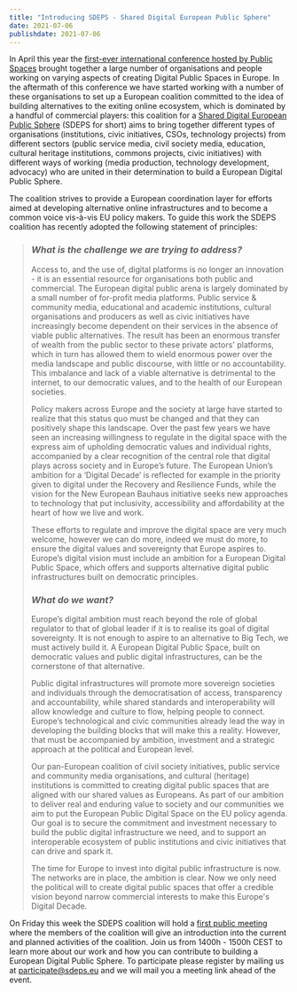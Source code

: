 ```yaml
---
title: "Introducing SDEPS - Shared Digital European Public Sphere"
date: 2021-07-06
publishdate: 2021-07-06
---
```


In April this year the [first-ever international conference hosted by Public Spaces](https://publicspaces.net/conference-2021/) brought together a large number of organisations and people working on varying aspects of creating Digital Public Spaces in Europe. In the aftermath of this conference we have started working with a number of these organisations to set up a European coalition committed to the idea of building alternatives to the exiting online ecosystem, which is dominated by a handful of commercial players: this coalition for a [Shared Digital European Public Sphere](https://sdeps.eu/) (SDEPS for short) aims to bring together different types of organisations (institutions, civic initiatives, CSOs, technology projects) from different sectors (public service media, civil society media, education, cultural heritage institutions, commons projects, civic initiatives) with different ways of working (media production, technology development, advocacy) who are united in their determination to build a European Digital Public Sphere.

The coalition strives to provide a European coordination layer for efforts aimed at developing alternative online infrastructures and to become a common voice vis-à-vis EU policy makers. To guide this work the SDEPS coalition has recently adopted the following statement of principles:

> ### ***What is the challenge we are trying to address?***
>
> Access to, and the use of, digital platforms is no longer an innovation - it is an essential resource for organisations both public and commercial. The European digital public arena is largely dominated by a small number of for-profit media platforms. Public service & community media, educational and academic institutions, cultural organisations and producers as well as civic initiatives have increasingly become dependent on their services in the absence of viable public alternatives. The result has been an enormous transfer of wealth from the public sector to these private actors' platforms, which in turn has allowed them to wield enormous power over the media landscape and public discourse, with little or no accountability. This imbalance and lack of a viable alternative is detrimental to the internet, to our democratic values, and to the health of our European societies.
> 
> Policy makers across Europe and the society at large have started to realize that this status quo must be changed and that they can positively shape this landscape. Over the past few years we have seen an increasing willingness to regulate in the digital space with the express aim of upholding democratic values and individual rights, accompanied by a clear recognition of the central role that digital plays across society and in Europe’s future. The European Union’s ambition for a ‘Digital Decade’ is reflected for example in the priority given to digital under the Recovery and Resilience Funds, while the vision for the New European Bauhaus initiative seeks new approaches to technology that put inclusivity, accessibility and affordability at the heart of how we live and work.
> 
> These efforts to regulate and improve the digital space are very much welcome, however we can do more, indeed we must do more, to ensure the digital values and sovereignty that Europe aspires to. Europe’s digital vision must include an ambition for a European Digital Public Space, which offers and supports alternative digital public infrastructures built on democratic principles.
>
> ### ***What do we want?***
>
> Europe’s digital ambition must reach beyond the role of global regulator to that of global leader if it is to realise its goal of digital sovereignty. It is not enough to aspire to an alternative to Big Tech, we must actively build it. A European Digital Public Space, built on democratic values and public digital infrastructures, can be the cornerstone of that alternative.
> 
> Public digital infrastructures will promote more sovereign societies and individuals through the democratisation of access, transparency and accountability, while shared standards and interoperability will allow knowledge and culture to flow, helping people to connect. Europe’s technological and civic communities already lead the way in developing the building blocks that will make this a reality. However, that must be accompanied by ambition, investment and a strategic approach at the political and European level.
> 
> Our pan-European coalition of civil society initiatives, public service and community media organisations, and cultural (heritage) institutions is committed to creating digital public spaces that are aligned with our shared values as Europeans. As part of our ambition to deliver real and enduring value to society and our communities we aim to put the European Public Digital Space on the EU policy agenda. Our goal is to secure the commitment and investment necessary to build the public digital infrastructure we need, and to support an interoperable ecosystem of public institutions and civic initiatives that can drive and spark it.
> 
> The time for Europe to invest into digital public infrastructure is now. The networks are in place, the ambition is clear. Now we only need the political will to create digital public spaces that offer a credible vision beyond narrow commercial interests to make this Europe's Digital Decade.

On Friday this week the SDEPS coalition will hold a [first public meeting](https://sdeps.eu/index.php/2021/07/03/sdeps-introduces-itself/) where the members of the coalition will give an introduction into the current and planned activities of the coalition. Join us from 1400h - 1500h CEST to learn more about our work and how you can contribute to building a European Digital Public Sphere. To participate please register by mailing us at [participate@sdeps.eu](mailto:participate@sdeps.eu) and we will mail you a meeting link ahead of the event.
